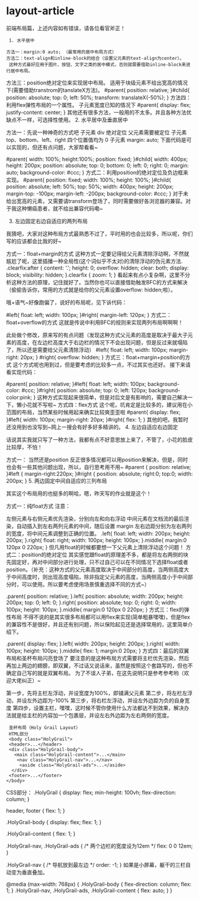 # layout-article
前端布局篇，上述内容如有错误，请各位看官斧正！

     1. 水平居中

    方法一：margin:0 auto; （最常用的居中布局方式）
    方法二：text-align和inline-block的结合（设置父元素的text-align为center）。
     这种方式最好应用于图片、按钮、文字之类的居中模式，否则就需要借助inline-block来进行居中布局。
方法三：position绝对定位来实现居中布局。
适用于块级元素不给出宽高的情况下(需要借助transtrom的tanslateX方法)。
#parent{    position: relative;
}#child{    position: absolute;    top: 0;    left: 50%;    transform: translateX(-50%);
}
方法四：利用flex弹性布局的一个属性。
子元素宽度已知的情况下
#parent{    display: flex;    justify-content: center;
}
其他还有很多方法，一般用的不太多。并且各种方法优缺点不一样，可选择性使用。
2. 水平居中及垂直居中

方法一：先说一种神奇的方式吧
子元素 div 绝对定位
父元素需要被定位
子元素 top、bottom、left、right 四个位置值均为 0
子元素 margin: auto;
下面代码是可以实现的，但还有点问题，大家帮看看~

#parent{    width: 100%;    height:100%;    position: fixed;
}#child{    width: 400px;    height: 200px;    position: absolute;    top: 0;    bottom: 0;    left: 0;    right: 0;    margin: auto;    background-color: #ccc;
}
方式二：利用position的绝对定位及负边框来实现。
 #parent{    position: fixed;    width: 100%;    height: 100%;
}#child{    position: absolute;    left: 50%;    top: 50%;    width: 400px;    height: 200px;    margin-top: -100px;    margin-left: -200px;    background-color: #ccc;
}
对于未给出宽高的元素，又需要请transform登场了，同时需要做好各浏览器的兼容。对于我这种懒癌患者，就不给出兼容代码嘞~

3. 左边固定右边自适应的两列布局

我猜吧，大家对这种布局方式最熟悉不过了，平时用的也会比较多，所以呢，你们写的应该都会比我的好~

方式一：float+margin的方式
这种方式一定要记得给父元素清除浮动啊，不然就尴尬了呢，这里插播一种全局性(这个词似乎不太对)的清除浮动的伪元素方法.
.clearfix:after {    content: '.';    height: 0;    overflow: hidden;    clear: both;    display: block;    visibility: hidden;
}.clearfix {
    zoom: 1;  <!--hack-->
}
看起来有点小复杂啊，这里不分析这种方法的原理，记住就好了。当然你也可以直接借助触发BFC的方式来解决（偷偷告诉你，常用的方式就是给你的父元素设置overflow: hidden;啦）。

哦+语气~好像跑偏了，说好的布局呢，见下诉代码：

#left{    float: left;    width: 100px;
}#right{    margin-left: 120px;
}
方式二：float+overflow的方式
这就是传说中利用BFC的规则来实现两列布局啊啊啊！

此处做个修改，原来写的有点问题（发现这种方式父元素的高度是取决于最大子元素的高度，在左边栏高度大于右边栏的情况下不会出现问题，但是反过来就塌陷了，所以还是需要给父元素清除浮动）
#left{
    float: left;
    width: 100px;
    margin-right: 20px; <!--好歹留个空啊嘿嘿-->}
#right{
    overflow: hidden;
}
方式三：float+margin+position的方式
这个方式呢也用到过，但是要考虑的比较多一点，不过其实也还好。
接下来请看实现代码：

#parent{    position: relative;
}#left{    float: left;    width: 100px;    background-color: #ccc;
}#right{    position: absolute;    top: 0;    left: 120px;    background-color:pink; 
}
这种方式实现起来很简单，但是对后文是有影响的，需要自己解决一下，懒小花就不写啦~
方式四：flex方式
这个呢，坑肯定是比较多的，建议用在小范围的布局，当然某些时候用起来确实比较爽歪歪啦
#parent{    display: flex;
}#left{    width: 100px;    margin-right: 20px;
}#right{    flex: 1;
}
其他的吧，我暂时还没用到也没写到~网上一搜会有好多好多精讲的。
4. 左边自适应右边固定

话说其实我就只写了一种方法，我都有点不好意思放上来了，不管了，小花的脸皮比较厚，不怕！

方式一： 当然还是position
反正很多情况都可以用position来解决，但是，同时也会有一些其他问题出现，所以，自行思考用不用~
#parent {    position: relative;
}#left {    margin-right:220px; 
}#right {    position: absolute; 
    right:0; 
    top:0;    width: 200px;
}
5. 两边固定中间自适应的三列布局

其实这个布局用的也挺多的啊哈，嗯，昨天写的作业就是这个！

方式一：纯float方式
注意：

左侧元素与右侧元素优先渲染，分别向左和向右浮动
中间元素在文档流的最后渲染，自动插入到左右两列元素的中间，随后设置 margin 左右边距分别为左右两列的宽度，将中间元素调整到正确的位置。
.left{    float: left;    width: 200px;    height: 200px;
}.right{    float: right;    width: 100px;    height: 100px;
}.middle{    margin:0 120px 0 220px;
}
但凡用float的时候都要想一下父元素上清除浮动这个问题！
方式二：position的绝对定位
其实感觉跟float的原理差不多，都是将左右两侧的块先固定好，再对中间部分进行处理，只不过自己可以在不同情况下选择float或者position。（补充：这种方式的父元素高度取决于中间部分的高度，当两侧高度大于中间高度时，则出现高度塌陷，除非指定父元素的高度，当两侧高度小于中间部分时，可以使用。所以要考虑使用场景慎重选择不同的方式~）

.parent{    position: relative;
}.left{    position: absolute;    width: 200px;    height: 200px;    top: 0;    left: 0;
}.right{    position: absolute;    top: 0;    right: 0;    width: 100px;    height: 100px;
}.middle{    margin:0 120px 0 220px;
}
方式三：flex的弹性布局
不得不说的是其实很多布局都可以用flex来实现(简单粗暴嘿嘿)，但是flex的兼容性不是很好，并且还有别问题，所以保险起见还是选择常用的，这里简单介绍下。

.parent{    display: flex;
}.left{    width: 200px;    height: 200px;
}.right{    width: 100px;    height: 100px;
}.middle{    flex: 1;    margin:0 20px; 
}
方式四：最后的双翼布局和圣杯布局闪亮登场了
要注意的是这种布局方式需要将主栏优先渲染，然后再加上两边的翅膀，即双翼，不过话又说话来，虽然是按照这个套路写的，但也不确定自己写的就是双翼布局。
为了不误人子弟，在这先说明只是参考参考哟（欢迎大佬纠正）~

第一步，先将主栏左浮动，并设宽度为100%，即铺满父元素
第二步，将左栏左浮动，并设左外边距为-100%
第三步，将右栏左浮动，并设左外边距为负的自身宽度
第四步，设置主栏，嘿嘿，这时候不管你使用什么方法都达不到效果，解决办法就是给主栏的内容加一个包裹层，并设左右外边距为左右两侧的宽度。


     圣杯布局（Holy Grail Layout）
     HTML部分
     <body class="HolyGrail">
     <header>...</header>
     <div class="HolyGrail-body">
       <main class="HolyGrail-content">...</main>
        <nav class="HolyGrail-nav">...</nav>
         <aside class="HolyGrail-ads">...</aside>
      </div>
     <footer>...</footer>
    </body>
CSS部分：
.HolyGrail {
  display: flex;
  min-height: 100vh;
  flex-direction: column;
}

header,
footer {
  flex: 1;
}

.HolyGrail-body {
  display: flex;
  flex: 1;
}

.HolyGrail-content {
  flex: 1;
}

.HolyGrail-nav, .HolyGrail-ads {
  /* 两个边栏的宽度设为12em */
  flex: 0 0 12em;
}

.HolyGrail-nav {
  /* 导航放到最左边 */
  order: -1;
}
如果是小屏幕，躯干的三栏自动变为垂直叠加。

@media (max-width: 768px) {
  .HolyGrail-body {
    flex-direction: column;
    flex: 1;
  }
  .HolyGrail-nav,
  .HolyGrail-ads,
  .HolyGrail-content {
    flex: auto;
  }
}
